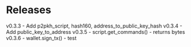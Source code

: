 # Releases
v0.3.3 - Add p2pkh_script, hash160, address_to_public_key_hash
v0.3.4 - Add public_key_to_address
v0.3.5 - script.get_commands() - returns bytes
v0.3.6 - wallet.sign_tx() - test